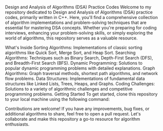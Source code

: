 Design and Analysis of Algorithms (DSA) Practice Codes
Welcome to my repository dedicated to Design and Analysis of Algorithms (DSA) practice codes, primarily written in C++. Here, you'll find a comprehensive collection of algorithm implementations and problem-solving techniques that are essential for mastering DSA concepts. Whether you're preparing for coding interviews, enhancing your problem-solving skills, or simply exploring the world of algorithms, this repository serves as a valuable resource.

What's Inside
Sorting Algorithms: Implementations of classic sorting algorithms like Quick Sort, Merge Sort, and Heap Sort.
Searching Algorithms: Techniques such as Binary Search, Depth-First Search (DFS), and Breadth-First Search (BFS).
Dynamic Programming: Solutions to popular dynamic programming problems with detailed explanations.
Graph Algorithms: Graph traversal methods, shortest path algorithms, and network flow problems.
Data Structures: Implementations of fundamental data structures like Linked Lists, Trees, Heaps, and Graphs.
Coding Challenges: Solutions to a variety of algorithmic challenges and competitive programming problems.
Getting Started
To get started, clone this repository to your local machine using the following command:

Contributions are welcome! If you have any improvements, bug fixes, or additional algorithms to share, feel free to open a pull request. Let's collaborate and make this repository a go-to resource for algorithm enthusiasts.
